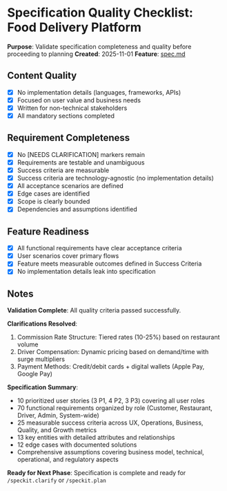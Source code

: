 # Specification Quality Checklist: Food Delivery Platform

**Purpose**: Validate specification completeness and quality before proceeding to planning
**Created**: 2025-11-01
**Feature**: [spec.md](../spec.md)

## Content Quality

- [x] No implementation details (languages, frameworks, APIs)
- [x] Focused on user value and business needs
- [x] Written for non-technical stakeholders
- [x] All mandatory sections completed

## Requirement Completeness

- [x] No [NEEDS CLARIFICATION] markers remain
- [x] Requirements are testable and unambiguous
- [x] Success criteria are measurable
- [x] Success criteria are technology-agnostic (no implementation details)
- [x] All acceptance scenarios are defined
- [x] Edge cases are identified
- [x] Scope is clearly bounded
- [x] Dependencies and assumptions identified

## Feature Readiness

- [x] All functional requirements have clear acceptance criteria
- [x] User scenarios cover primary flows
- [x] Feature meets measurable outcomes defined in Success Criteria
- [x] No implementation details leak into specification

## Notes

**Validation Complete**: All quality criteria passed successfully.

**Clarifications Resolved**:
1. Commission Rate Structure: Tiered rates (10-25%) based on restaurant volume
2. Driver Compensation: Dynamic pricing based on demand/time with surge multipliers
3. Payment Methods: Credit/debit cards + digital wallets (Apple Pay, Google Pay)

**Specification Summary**:
- 10 prioritized user stories (3 P1, 4 P2, 3 P3) covering all user roles
- 70 functional requirements organized by role (Customer, Restaurant, Driver, Admin, System-wide)
- 25 measurable success criteria across UX, Operations, Business, Quality, and Growth metrics
- 13 key entities with detailed attributes and relationships
- 12 edge cases with documented solutions
- Comprehensive assumptions covering business model, technical, operational, and regulatory aspects

**Ready for Next Phase**: Specification is complete and ready for `/speckit.clarify` or `/speckit.plan`
